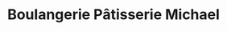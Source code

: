 ---
title: "Boulangerie Pâtisserie Michael"
url: /oberhaslach/boulangerie-patisserie-michael/
shop: boulangerie
---